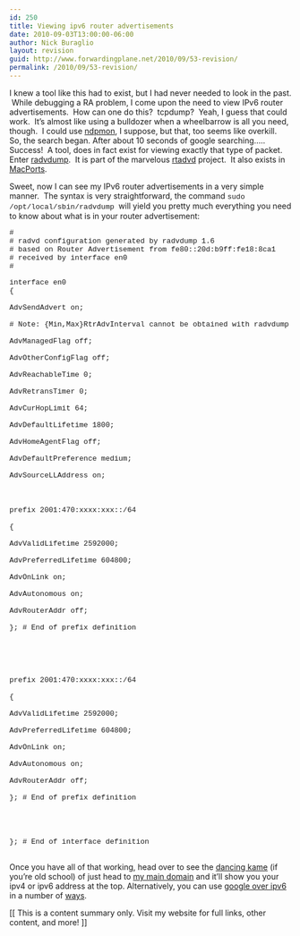 ```yaml
---
id: 250
title: Viewing ipv6 router advertisements
date: 2010-09-03T13:00:00-06:00
author: Nick Buraglio
layout: revision
guid: http://www.forwardingplane.net/2010/09/53-revision/
permalink: /2010/09/53-revision/
---
```

I knew a tool like this had to exist, but I had never needed to look in the past.  While debugging a RA problem, I come upon the need to view IPv6 router advertisements.  How can one do this?  tcpdump?  Yeah, I guess that could work.  It&#8217;s almost like using a bulldozer when a wheelbarrow is all you need, though.  I could use [ndpmon](http://ndpmon.sourceforge.net/), I suppose, but that, too seems like overkill.  
So, the search began. After about 10 seconds of google searching&#8230;.. Success!  A tool, does in fact exist for viewing exactly that type of packet.  
Enter [radvdump](http://gd.tuwien.ac.at/linuxcommand.org/man_pages/radvdump8.html).  It is part of the marvelous [rtadvd](http://www.freebsd.org/cgi/man.cgi?query=rtadvd&sektion=8) project.  It also exists in [MacPorts](http://www.macports.org/). 

Sweet, now I can see my IPv6 router advertisements in a very simple manner.  The syntax is very straightforward, the command <span style="font-family: 'Courier New', Courier, monospace; font-size: small;">sudo /opt/local/sbin/radvdump </span>will yield you pretty much everything you need to know about what is in your router advertisement:

<span style="font-size: small;"><span style="font-family: 'Courier New', Courier, monospace;">#</span></span>  
<span style="font-size: small;"><span style="font-family: 'Courier New', Courier, monospace;"># radvd configuration generated by radvdump 1.6</span></span>  
<span style="font-size: small;"><span style="font-family: 'Courier New', Courier, monospace;"># based on Router Advertisement from fe80::20d:b9ff:fe18:8ca1</span></span>  
<span style="font-size: small;"><span style="font-family: 'Courier New', Courier, monospace;"># received by interface en0</span></span>  
<span style="font-size: small;"><span style="font-family: 'Courier New', Courier, monospace;">#</span></span>

<span style="font-size: small;"><span style="font-family: 'Courier New', Courier, monospace;">interface en0</span></span>  
<span style="font-size: small;"><span style="font-family: 'Courier New', Courier, monospace;">{</span></span>  
<span style="white-space: pre;"><span style="font-size: small;"><span style="font-family: 'Courier New', Courier, monospace;"> </span></span></span><span style="font-size: small;"><span style="font-family: 'Courier New', Courier, monospace;">AdvSendAdvert on;</span></span>  
<span style="white-space: pre;"><span style="font-size: small;"><span style="font-family: 'Courier New', Courier, monospace;"> </span></span></span><span style="font-size: small;"><span style="font-family: 'Courier New', Courier, monospace;"># Note: {Min,Max}RtrAdvInterval cannot be obtained with radvdump</span></span>  
<span style="white-space: pre;"><span style="font-size: small;"><span style="font-family: 'Courier New', Courier, monospace;"> </span></span></span><span style="font-size: small;"><span style="font-family: 'Courier New', Courier, monospace;">AdvManagedFlag off;</span></span>  
<span style="white-space: pre;"><span style="font-size: small;"><span style="font-family: 'Courier New', Courier, monospace;"> </span></span></span><span style="font-size: small;"><span style="font-family: 'Courier New', Courier, monospace;">AdvOtherConfigFlag off;</span></span>  
<span style="white-space: pre;"><span style="font-size: small;"><span style="font-family: 'Courier New', Courier, monospace;"> </span></span></span><span style="font-size: small;"><span style="font-family: 'Courier New', Courier, monospace;">AdvReachableTime 0;</span></span>  
<span style="white-space: pre;"><span style="font-size: small;"><span style="font-family: 'Courier New', Courier, monospace;"> </span></span></span><span style="font-size: small;"><span style="font-family: 'Courier New', Courier, monospace;">AdvRetransTimer 0;</span></span>  
<span style="white-space: pre;"><span style="font-size: small;"><span style="font-family: 'Courier New', Courier, monospace;"> </span></span></span><span style="font-size: small;"><span style="font-family: 'Courier New', Courier, monospace;">AdvCurHopLimit 64;</span></span>  
<span style="white-space: pre;"><span style="font-size: small;"><span style="font-family: 'Courier New', Courier, monospace;"> </span></span></span><span style="font-size: small;"><span style="font-family: 'Courier New', Courier, monospace;">AdvDefaultLifetime 1800;</span></span>  
<span style="white-space: pre;"><span style="font-size: small;"><span style="font-family: 'Courier New', Courier, monospace;"> </span></span></span><span style="font-size: small;"><span style="font-family: 'Courier New', Courier, monospace;">AdvHomeAgentFlag off;</span></span>  
<span style="white-space: pre;"><span style="font-size: small;"><span style="font-family: 'Courier New', Courier, monospace;"> </span></span></span><span style="font-size: small;"><span style="font-family: 'Courier New', Courier, monospace;">AdvDefaultPreference medium;</span></span>  
<span style="white-space: pre;"><span style="font-size: small;"><span style="font-family: 'Courier New', Courier, monospace;"> </span></span></span><span style="font-size: small;"><span style="font-family: 'Courier New', Courier, monospace;">AdvSourceLLAddress on;</span></span>  
<span style="font-size: small;"><span style="font-family: 'Courier New', Courier, monospace;"><br /></span></span>  
<span style="white-space: pre;"><span style="font-size: small;"><span style="font-family: 'Courier New', Courier, monospace;"> </span></span></span><span style="font-size: small;"><span style="font-family: 'Courier New', Courier, monospace;">prefix 2001:470:xxxx:xxx::/64</span></span>  
<span style="white-space: pre;"><span style="font-size: small;"><span style="font-family: 'Courier New', Courier, monospace;"> </span></span></span><span style="font-size: small;"><span style="font-family: 'Courier New', Courier, monospace;">{</span></span>  
<span style="white-space: pre;"><span style="font-size: small;"><span style="font-family: 'Courier New', Courier, monospace;"> </span></span></span><span style="font-size: small;"><span style="font-family: 'Courier New', Courier, monospace;">AdvValidLifetime 2592000;</span></span>  
<span style="white-space: pre;"><span style="font-size: small;"><span style="font-family: 'Courier New', Courier, monospace;"> </span></span></span><span style="font-size: small;"><span style="font-family: 'Courier New', Courier, monospace;">AdvPreferredLifetime 604800;</span></span>  
<span style="white-space: pre;"><span style="font-size: small;"><span style="font-family: 'Courier New', Courier, monospace;"> </span></span></span><span style="font-size: small;"><span style="font-family: 'Courier New', Courier, monospace;">AdvOnLink on;</span></span>  
<span style="white-space: pre;"><span style="font-size: small;"><span style="font-family: 'Courier New', Courier, monospace;"> </span></span></span><span style="font-size: small;"><span style="font-family: 'Courier New', Courier, monospace;">AdvAutonomous on;</span></span>  
<span style="white-space: pre;"><span style="font-size: small;"><span style="font-family: 'Courier New', Courier, monospace;"> </span></span></span><span style="font-size: small;"><span style="font-family: 'Courier New', Courier, monospace;">AdvRouterAddr off;</span></span>  
<span style="white-space: pre;"><span style="font-size: small;"><span style="font-family: 'Courier New', Courier, monospace;"> </span></span></span><span style="font-size: small;"><span style="font-family: 'Courier New', Courier, monospace;">}; # End of prefix definition</span></span>  
<span style="font-size: small;"><span style="font-family: 'Courier New', Courier, monospace;"><br /></span></span>  
<span style="font-size: small;"><span style="font-family: 'Courier New', Courier, monospace;"><br /></span></span>  
<span style="white-space: pre;"><span style="font-size: small;"><span style="font-family: 'Courier New', Courier, monospace;"> </span></span></span><span style="font-size: small;"><span style="font-family: 'Courier New', Courier, monospace;">prefix 2001:470:xxxx:xxx::/64</span></span>  
<span style="white-space: pre;"><span style="font-size: small;"><span style="font-family: 'Courier New', Courier, monospace;"> </span></span></span><span style="font-size: small;"><span style="font-family: 'Courier New', Courier, monospace;">{</span></span>  
<span style="white-space: pre;"><span style="font-size: small;"><span style="font-family: 'Courier New', Courier, monospace;"> </span></span></span><span style="font-size: small;"><span style="font-family: 'Courier New', Courier, monospace;">AdvValidLifetime 2592000;</span></span>  
<span style="white-space: pre;"><span style="font-size: small;"><span style="font-family: 'Courier New', Courier, monospace;"> </span></span></span><span style="font-size: small;"><span style="font-family: 'Courier New', Courier, monospace;">AdvPreferredLifetime 604800;</span></span>  
<span style="white-space: pre;"><span style="font-size: small;"><span style="font-family: 'Courier New', Courier, monospace;"> </span></span></span><span style="font-size: small;"><span style="font-family: 'Courier New', Courier, monospace;">AdvOnLink on;</span></span>  
<span style="white-space: pre;"><span style="font-size: small;"><span style="font-family: 'Courier New', Courier, monospace;"> </span></span></span><span style="font-size: small;"><span style="font-family: 'Courier New', Courier, monospace;">AdvAutonomous on;</span></span>  
<span style="white-space: pre;"><span style="font-size: small;"><span style="font-family: 'Courier New', Courier, monospace;"> </span></span></span><span style="font-size: small;"><span style="font-family: 'Courier New', Courier, monospace;">AdvRouterAddr off;</span></span>  
<span style="white-space: pre;"><span style="font-size: small;"><span style="font-family: 'Courier New', Courier, monospace;"> </span></span></span><span style="font-size: small;"><span style="font-family: 'Courier New', Courier, monospace;">}; # End of prefix definition</span></span>  
<span style="font-family: 'Courier New', Courier, monospace;"><span style="font-size: small;"><br /></span></span>  
<span style="font-size: small;"><span style="font-family: 'Courier New', Courier, monospace;"><br /></span></span>  
<span style="font-size: small;"><span style="font-family: 'Courier New', Courier, monospace;">}; # End of interface definition</span></span>  
<span style="font-family: 'Courier New', Courier, monospace;"><span style="font-size: small;"><br /></span></span>

Once you have all of that working, head over to see the [dancing kame](http://www.kame.net/) (if you&#8217;re old school) of just head to [my main domain](http://www.buraglio.com/) and it&#8217;ll show you your ipv4 or ipv6 address at the top. Alternatively, you can use [google over ipv6](http://www.google.com/intl/en/ipv6/) in a number of [ways](http://ipv6.google.com/).

<div>
  [[ This is a content summary only. Visit my website for full links, other content, and more! ]]
</div>